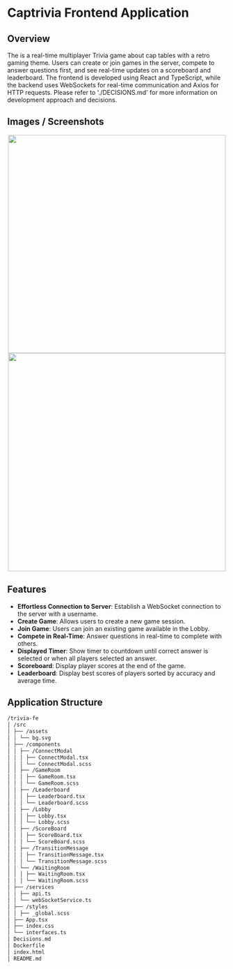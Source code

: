 # Captrivia Frontend Application

## Overview

The is a real-time multiplayer Trivia game about cap tables with a retro gaming theme. Users can create or join games in the server, compete to answer questions first, and see real-time updates on a scoreboard and leaderboard. The frontend is developed using React and TypeScript, while the backend uses WebSockets for real-time communication and Axios for HTTP requests. Please refer to './DECISIONS.md' for more information on development approach and decisions. 

## Images / Screenshots

<p align="center">
<img src="https://github.com/user-attachments/assets/10ae4b0d-5186-44a5-9e5b-802f7f784823" width="500"/>
<img src="https://github.com/user-attachments/assets/8ead3ad7-cc18-4ccd-9d38-15496171ad6c" width="500"/>
</p>

## Features

- **Effortless Connection to Server**: Establish a WebSocket connection to the server with a username.
- **Create Game**: Allows users to create a new game session.
- **Join Game**: Users can join an existing game available in the Lobby.
- **Compete in Real-Time**: Answer questions in real-time to complete with others.
- **Displayed Timer**: Show timer to countdown until correct answer is selected or when all players selected an answer.
- **Scoreboard**: Display player scores at the end of the game.
- **Leaderboard**: Display best scores of players sorted by accuracy and average time.
  

## Application Structure

```bash
/trivia-fe
│ /src
│ ├── /assets
│ │ └── bg.svg
│ ├── /components
│ │ ├── /ConnectModal
│ │ │ ├── ConnectModal.tsx
│ │ │ └── ConnectModal.scss
│ │ ├── /GameRoom
│ │ │ ├── GameRoom.tsx
│ │ │ └── GameRoom.scss
│ │ ├── /Leaderboard
│ │ │ ├── Leaderboard.tsx
│ │ │ └── Leaderboard.scss
│ │ ├── /Lobby
│ │ │ ├── Lobby.tsx
│ │ │ └── Lobby.scss
│ │ ├── /ScoreBoard
│ │ │ ├── ScoreBoard.tsx
│ │ │ └── ScoreBoard.scss
│ │ ├── /TransitionMessage
│ │ │ ├── TransitionMessage.tsx
│ │ │ └── TransitionMessage.scss
│ │ └── /WaitingRoom
│ │ │ ├── WaitingRoom.tsx
│ │ │ └── WaitingRoom.scss
│ ├── /services
│ │ ├── api.ts
│ │ └── webSocketService.ts
│ ├── /styles
│ │ ├── _global.scss
│ ├── App.tsx
│ ├── index.css
│ └── interfaces.ts
│ Decisions.md
│ Dockerfile
│ index.html
│ README.md

```






